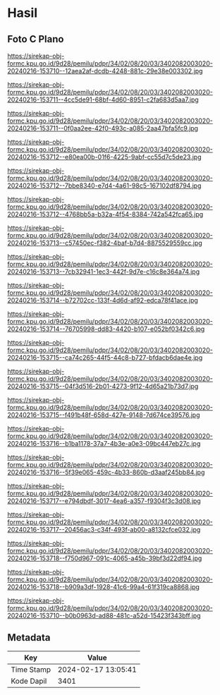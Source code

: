 # Hasil

## Foto C Plano

https://sirekap-obj-formc.kpu.go.id/9d28/pemilu/pdpr/34/02/08/20/03/3402082003020-20240216-153710--12aea2af-dcdb-4248-881c-29e38e003302.jpg

https://sirekap-obj-formc.kpu.go.id/9d28/pemilu/pdpr/34/02/08/20/03/3402082003020-20240216-153711--4cc5de91-68bf-4d60-8951-c2fa683d5aa7.jpg

https://sirekap-obj-formc.kpu.go.id/9d28/pemilu/pdpr/34/02/08/20/03/3402082003020-20240216-153711--0f0aa2ee-42f0-493c-a085-2aa47bfa5fc9.jpg

https://sirekap-obj-formc.kpu.go.id/9d28/pemilu/pdpr/34/02/08/20/03/3402082003020-20240216-153712--e80ea00b-01f6-4225-9abf-cc55d7c5de23.jpg

https://sirekap-obj-formc.kpu.go.id/9d28/pemilu/pdpr/34/02/08/20/03/3402082003020-20240216-153712--7bbe8340-e7d4-4a61-98c5-167102df8794.jpg

https://sirekap-obj-formc.kpu.go.id/9d28/pemilu/pdpr/34/02/08/20/03/3402082003020-20240216-153712--4768bb5a-b32a-4f54-8384-742a542fca65.jpg

https://sirekap-obj-formc.kpu.go.id/9d28/pemilu/pdpr/34/02/08/20/03/3402082003020-20240216-153713--c57450ec-f382-4baf-b7d4-8875529559cc.jpg

https://sirekap-obj-formc.kpu.go.id/9d28/pemilu/pdpr/34/02/08/20/03/3402082003020-20240216-153713--7cb32941-1ec3-442f-9d7e-c16c8e364a74.jpg

https://sirekap-obj-formc.kpu.go.id/9d28/pemilu/pdpr/34/02/08/20/03/3402082003020-20240216-153714--b72702cc-133f-4d6d-af92-edca78f41ace.jpg

https://sirekap-obj-formc.kpu.go.id/9d28/pemilu/pdpr/34/02/08/20/03/3402082003020-20240216-153714--76705998-dd83-4420-b107-e052bf0342c6.jpg

https://sirekap-obj-formc.kpu.go.id/9d28/pemilu/pdpr/34/02/08/20/03/3402082003020-20240216-153715--ca74c265-44f5-44c8-b727-bfdacb6dae4e.jpg

https://sirekap-obj-formc.kpu.go.id/9d28/pemilu/pdpr/34/02/08/20/03/3402082003020-20240216-153715--04f3d516-2b01-4273-9f12-4d65a21b73d7.jpg

https://sirekap-obj-formc.kpu.go.id/9d28/pemilu/pdpr/34/02/08/20/03/3402082003020-20240216-153715--f491b48f-658d-427e-9148-7d674ce39576.jpg

https://sirekap-obj-formc.kpu.go.id/9d28/pemilu/pdpr/34/02/08/20/03/3402082003020-20240216-153716--b1ba1178-37a7-4b3e-a0e3-09bc447eb27c.jpg

https://sirekap-obj-formc.kpu.go.id/9d28/pemilu/pdpr/34/02/08/20/03/3402082003020-20240216-153716--5f39e065-459c-4b33-860b-d3aaf245bb84.jpg

https://sirekap-obj-formc.kpu.go.id/9d28/pemilu/pdpr/34/02/08/20/03/3402082003020-20240216-153717--e794dbdf-3017-4ea6-a357-f9304f3c3d08.jpg

https://sirekap-obj-formc.kpu.go.id/9d28/pemilu/pdpr/34/02/08/20/03/3402082003020-20240216-153717--20456ac3-c34f-493f-ab00-a8132cfce032.jpg

https://sirekap-obj-formc.kpu.go.id/9d28/pemilu/pdpr/34/02/08/20/03/3402082003020-20240216-153718--f750d967-091c-4065-a45b-39bf3d22df94.jpg

https://sirekap-obj-formc.kpu.go.id/9d28/pemilu/pdpr/34/02/08/20/03/3402082003020-20240216-153718--b909a3df-1928-41c6-99a4-61f319ca8868.jpg

https://sirekap-obj-formc.kpu.go.id/9d28/pemilu/pdpr/34/02/08/20/03/3402082003020-20240216-153710--b0b0963d-ad88-481c-a52d-15423f343bff.jpg


## Metadata

| Key        | Value               |
| ---------- | ------------------- |
| Time Stamp | 2024-02-17 13:05:41 |
| Kode Dapil | 3401                |



